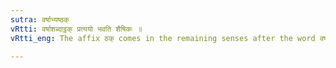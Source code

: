 ```yaml
---
sutra: वर्षाभ्यष्ठक्
vRtti: वर्षाशब्दाट्ठक् प्रत्ययो भवति शैषिकः ॥
vRtti_eng: The affix ठक् comes in the remaining senses after the word वर्षा ॥

---
```

